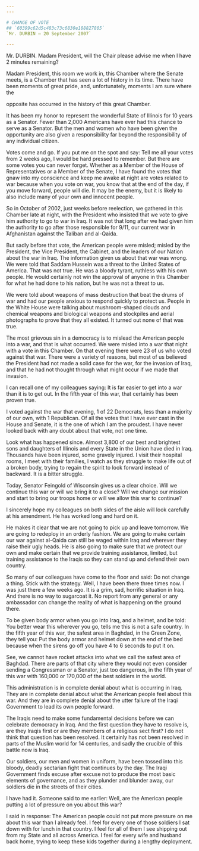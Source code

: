 ```yaml
---
---

# CHANGE OF VOTE
## `60399c62d5c483c73c6830e188827805`
`Mr. DURBIN — 20 September 2007`

---
```



Mr. DURBIN. Madam President, will the Chair please advise me when I 
have 2 minutes remaining?

Madam President, this room we work in, this Chamber where the Senate 
meets, is a Chamber that has seen a lot of history in its time. There 
have been moments of great pride, and, unfortunately, moments I am sure 
where the


opposite has occurred in the history of this great Chamber.

It has been my honor to represent the wonderful State of Illinois for 
10 years as a Senator. Fewer than 2,000 Americans have ever had this 
chance to serve as a Senator. But the men and women who have been given 
the opportunity are also given a responsibility far beyond the 
responsibility of any individual citizen.

Votes come and go. If you put me on the spot and say: Tell me all 
your votes from 2 weeks ago, I would be hard pressed to remember. But 
there are some votes you can never forget. Whether as a Member of the 
House of Representatives or a Member of the Senate, I have found the 
votes that gnaw into my conscience and keep me awake at night are votes 
related to war because when you vote on war, you know that at the end 
of the day, if you move forward, people will die. It may be the enemy, 
but it is likely to also include many of your own and innocent people.

So in October of 2002, just weeks before reelection, we gathered in 
this Chamber late at night, with the President who insisted that we 
vote to give him authority to go to war in Iraq. It was not that long 
after we had given him the authority to go after those responsible for 
9/11, our current war in Afghanistan against the Taliban and al-Qaida.

But sadly before that vote, the American people were misled; misled 
by the President, the Vice President, the Cabinet, and the leaders of 
our Nation about the war in Iraq. The information given us about that 
war was wrong. We were told that Saddam Hussein was a threat to the 
United States of America. That was not true. He was a bloody tyrant, 
ruthless with his own people. He would certainly not win the approval 
of anyone in this Chamber for what he had done to his nation, but he 
was not a threat to us.


We were told about weapons of mass destruction that beat the drums of 
war and had our people anxious to respond quickly to protect us. People 
in the White House were talking about mushroom-shaped clouds and 
chemical weapons and biological weapons and stockpiles and aerial 
photographs to prove that they all existed. It turned out none of that 
was true.

The most grievous sin in a democracy is to mislead the American 
people into a war, and that is what occurred. We were misled into a war 
that night with a vote in this Chamber. On that evening there were 23 
of us who voted against that war. There were a variety of reasons, but 
most of us believed the President had not made a solid case for the 
war, for the invasion of Iraq, and that he had not thought through what 
might occur if we made that invasion.

I can recall one of my colleagues saying: It is far easier to get 
into a war than it is to get out. In the fifth year of this war, that 
certainly has been proven true.

I voted against the war that evening, 1 of 22 Democrats, less than a 
majority of our own, with 1 Republican. Of all the votes that I have 
ever cast in the House and Senate, it is the one of which I am the 
proudest. I have never looked back with any doubt about that vote, not 
one time.

Look what has happened since. Almost 3,800 of our best and brightest 
sons and daughters of Illinois and every State in the Union have died 
in Iraq. Thousands have been injured, some gravely injured. I visit 
their hospital rooms, I meet with their families, I watch as they 
struggle to make life out of a broken body, trying to regain the spirit 
to look forward instead of backward. It is a bitter struggle.

Today, Senator Feingold of Wisconsin gives us a clear choice. Will we 
continue this war or will we bring it to a close? Will we change our 
mission and start to bring our troops home or will we allow this war to 
continue?

I sincerely hope my colleagues on both sides of the aisle will look 
carefully at his amendment. He has worked long and hard on it.

He makes it clear that we are not going to pick up and leave 
tomorrow. We are going to redeploy in an orderly fashion. We are going 
to make certain our war against al-Qaida can still be waged within Iraq 
and wherever they raise their ugly heads. He is also going to make sure 
that we protect our own and make certain that we provide training 
assistance, limited, but training assistance to the Iraqis so they can 
stand up and defend their own country.

So many of our colleagues have come to the floor and said: Do not 
change a thing. Stick with the strategy. Well, I have been there three 
times now. I was just there a few weeks ago. It is a grim, sad, 
horrific situation in Iraq. And there is no way to sugarcoat it. No 
report from any general or any ambassador can change the reality of 
what is happening on the ground there.

To be given body armor when you go into Iraq, and a helmet, and be 
told: You better wear this wherever you go, tells me this is not a safe 
country. In the fifth year of this war, the safest area in Baghdad, in 
the Green Zone, they tell you: Put the body armor and helmet down at 
the end of the bed because when the sirens go off you have 4 to 6 
seconds to put it on.

See, we cannot have rocket attacks into what we call the safest area 
of Baghdad. There are parts of that city where they would not even 
consider sending a Congressman or a Senator, just too dangerous, in the 
fifth year of this war with 160,000 or 170,000 of the best soldiers in 
the world.

This administration is in complete denial about what is occurring in 
Iraq. They are in complete denial about what the American people feel 
about this war. And they are in complete denial about the utter failure 
of the Iraqi Government to lead its own people forward.

The Iraqis need to make some fundamental decisions before we can 
celebrate democracy in Iraq. And the first question they have to 
resolve is, are they Iraqis first or are they members of a religious 
sect first? I do not think that question has been resolved. It 
certainly has not been resolved in parts of the Muslim world for 14 
centuries, and sadly the crucible of this battle now is Iraq.

Our soldiers, our men and women in uniform, have been tossed into 
this bloody, deadly sectarian fight that continues by the day. The 
Iraqi Government finds excuse after excuse not to produce the most 
basic elements of governance, and as they plunder and blunder away, our 
soldiers die in the streets of their cities.

I have had it. Someone said to me earlier: Well, are the American 
people putting a lot of pressure on you about this war?

I said in response: The American people could not put more pressure 
on me about this war than I already feel. I feel for every one of those 
soldiers I sat down with for lunch in that country. I feel for all of 
them I see shipping out from my State and all across America. I feel 
for every wife and husband back home, trying to keep these kids 
together during a lengthy deployment.